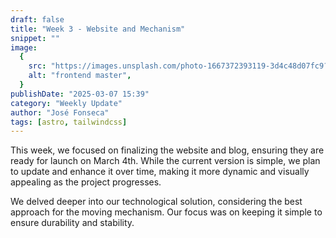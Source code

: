 ```yaml
---
draft: false
title: "Week 3 - Website and Mechanism"
snippet: ""
image:
  {
    src: "https://images.unsplash.com/photo-1667372393119-3d4c48d07fc9?&fit=crop&w=430&h=240",
    alt: "frontend master",
  }
publishDate: "2025-03-07 15:39"
category: "Weekly Update"
author: "José Fonseca"
tags: [astro, tailwindcss]
---
```


This week, we focused on finalizing the website and blog, ensuring they are ready for launch on March 4th. While the current version is simple, we plan to update and enhance it over time, making it more dynamic and visually appealing as the project progresses.

We delved deeper into our technological solution, considering the best approach for the moving mechanism. Our focus was on keeping it simple to ensure durability and stability.
